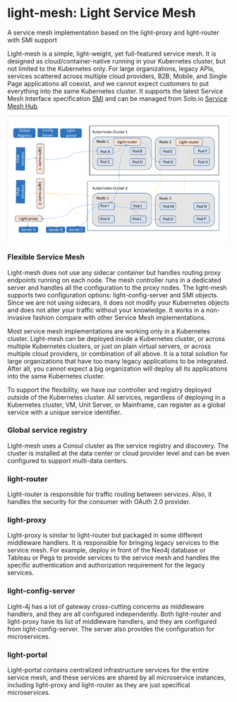 # light-mesh: Light Service Mesh
A service mesh implementation based on the light-proxy and light-router with SMI support

Light-mesh is a simple, light-weight, yet full-featured service mesh. It is designed as cloud/container-native running in your Kubernetes cluster, but not limited to the Kubernetes only. For large organizations, legacy APIs, services scattered across multiple cloud providers, B2B, Mobile, and Single Page applications all coexist, and we cannot expect customers to put everything into the same Kubernetes cluster. It supports the latest Service Mesh Interface specification [SMI](https://smi-spec.io) and can be managed from Solo.io [Service Mesh Hub](https://www.solo.io/servicemeshhub). 

![Ligh-Mesh Architecture](light-mesh.png)

### Flexible Service Mesh

Light-mesh does not use any sidecar container but handles routing proxy endpoints running on each node. The mesh controller runs in a dedicated server and handles all the configuration to the proxy nodes. The light-mesh supports two configuration options: light-config-server and SMI objects. Since we are not using sidecars, it does not modify your Kubernetes objects and does not alter your traffic without your knowledge. It works in a non-invasive fashion compare with other Service Mesh implementations. 

Most service mesh implementations are working only in a Kubernetes cluster. Light-mesh can be deployed inside a Kubernetes cluster, or across multiple Kubernetes clusters, or just on plain virtual servers, or across multiple cloud providers, or combination of all above. It is a total solution for large organizations that have too many legacy applications to be integrated. After all, you cannot expect a big organization will deploy all its applications into the same Kubernetes cluster. 

To support the flexibility, we have our controller and registry deployed outside of the Kubernetes cluster. All services, regardless of deploying in a Kubernetes cluster, VM, Unit Server, or Mainframe, can register as a global service with a unique service identifier. 


### Global service registry

Light-mesh uses a Consul cluster as the service registry and discovery. The cluster is installed at the data center or cloud provider level and can be even configured to support multi-data centers. 


### light-router

Light-router is responsible for traffic routing between services. Also, it handles the security for the consumer with OAuth 2.0 provider. 


### light-proxy

Light-proxy is similar to light-router but packaged in some different middleware handlers. It is responsible for bringing legacy services to the service mesh. For example, deploy in front of the Neo4j database or Tableau or Pega to provide services to the service mesh and handles the specific authentication and authorization requirement for the legacy services.  

### light-config-server

Light-4j has a lot of gateway cross-cutting concerns as middleware handlers, and they are all configured independently. Both light-router and light-proxy have its list of middleware handlers, and they are configured from light-config-server. The server also provides the configuration for microservices. 

### light-portal

Light-portal contains centralized infrastructure services for the entire service mesh, and these services are shared by all microservice instances, including light-proxy and light-router as they are just specifical microservices. 

